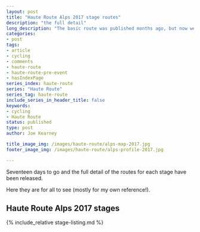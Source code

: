 ```yaml
---
layout: post
title: "Haute Route Alps 2017 stage routes"
description: "the full detail"
long_description: "The basic route was published months ago, but now we can see the detail, including how we're doing three ascents of Alpe d'Huez"
categories:
- post
tags:
- article
- cycling
- comments
- haute-route
- haute-route-pre-event
- hasIndexPage
series_index: haute-route
series: "Haute Route"
series_tag: haute-route
include_series_in_header_title: false
keywords:
- cycling
- Haute Route
status: published
type: post
author: Joe Kearney

title_image_img: /images/haute-route/alps-map-2017.jpg
footer_image_img: /images/haute-route/alps-profile-2017.jpg

---
```


Seventeen days to go and the full detail of the routes for each stage have been released.

Here they are for all to see (mostly for my own reference!).

## Haute Route Alps 2017 stages

{% include_relative stage-listing.md %}
